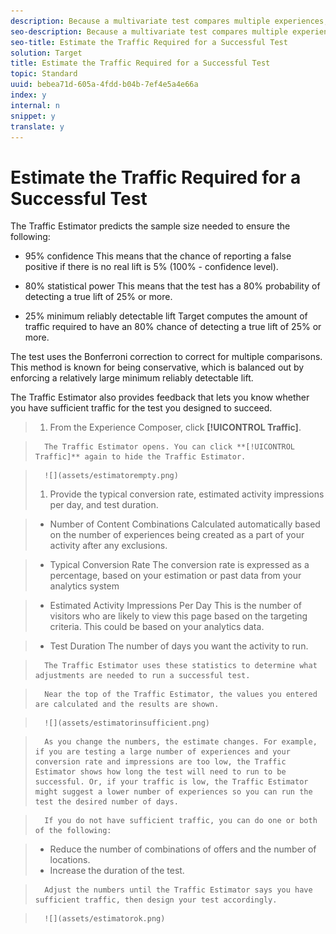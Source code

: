 ```yaml
---
description: Because a multivariate test compares multiple experiences, it is important to know how much traffic is required to provide meaningful results. The Traffic Estimator uses statistics about your page and the number of experiences being tested to estimate the amount of traffic and the test duration needed to make the test successful.
seo-description: Because a multivariate test compares multiple experiences, it is important to know how much traffic is required to provide meaningful results. The Traffic Estimator uses statistics about your page and the number of experiences being tested to estimate the amount of traffic and the test duration needed to make the test successful.
seo-title: Estimate the Traffic Required for a Successful Test
solution: Target
title: Estimate the Traffic Required for a Successful Test
topic: Standard
uuid: bebea71d-605a-4fdd-b04b-7ef4e5a4e66a
index: y
internal: n
snippet: y
translate: y
---
```


# Estimate the Traffic Required for a Successful Test

The Traffic Estimator predicts the sample size needed to ensure the following: 


* 95% confidence This means that the chance of reporting a false positive if there is no real lift is 5% (100% - confidence level). 

* 80% statistical power This means that the test has a 80% probability of detecting a true lift of 25% or more. 

* 25% minimum reliably detectable lift Target computes the amount of traffic required to have an 80% chance of detecting a true lift of 25% or more. 



The test uses the Bonferroni correction to correct for multiple comparisons. This method is known for being conservative, which is balanced out by enforcing a relatively large minimum reliably detectable lift. 

The Traffic Estimator also provides feedback that lets you know whether you have sufficient traffic for the test you designed to succeed. 

>1. From the Experience Composer, click **[!UICONTROL  Traffic]**.

>       The Traffic Estimator opens. You can click **[!UICONTROL  Traffic]** again to hide the Traffic Estimator. 

>       ![](assets/estimatorempty.png) 
>1. Provide the typical conversion rate, estimated activity impressions per day, and test duration.

>    
>    * Number of Content Combinations Calculated automatically based on the number of experiences being created as a part of your activity after any exclusions. 

>    * Typical Conversion Rate The conversion rate is expressed as a percentage, based on your estimation or past data from your analytics system 

>    * Estimated Activity Impressions Per Day This is the number of visitors who are likely to view this page based on the targeting criteria. This could be based on your analytics data. 

>    * Test Duration The number of days you want the activity to run. 



>       The Traffic Estimator uses these statistics to determine what adjustments are needed to run a successful test. 

>       Near the top of the Traffic Estimator, the values you entered are calculated and the results are shown. 

>       ![](assets/estimatorinsufficient.png) 

>       As you change the numbers, the estimate changes. For example, if you are testing a large number of experiences and your conversion rate and impressions are too low, the Traffic Estimator shows how long the test will need to run to be successful. Or, if your traffic is low, the Traffic Estimator might suggest a lower number of experiences so you can run the test the desired number of days. 

>       If you do not have sufficient traffic, you can do one or both of the following: 

>    
>    * Reduce the number of combinations of offers and the number of locations.
>    * Increase the duration of the test.


>       Adjust the numbers until the Traffic Estimator says you have sufficient traffic, then design your test accordingly. 

>       ![](assets/estimatorok.png) 
